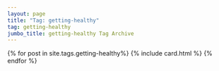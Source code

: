 ```yaml
---
layout: page
title: "Tag: getting-healthy"
tag: getting-healthy
jumbo_title: getting-healthy Tag Archive
---
```


{% for post in site.tags.getting-healthy%}
{% include card.html %}
{% endfor %}
